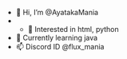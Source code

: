 - 👋 Hi, I’m @AyatakaMania
- - 👀 Interested in html, python
- 🌱 Currently learning java
- 📫 Discord ID @flux_mania

<!---
AyatakaMania/AyatakaMania is a ✨ special ✨ repository because its `README.md` (this file) appears on your GitHub profile.
You can click the Preview link to take a look at your changes.
--->
